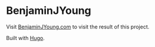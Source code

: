 # BenjaminJYoung

Visit [BenjaminJYoung.com](https://benjaminjyoung.com) to visit the result of this project.

Built with [Hugo](https://gohugo.io).